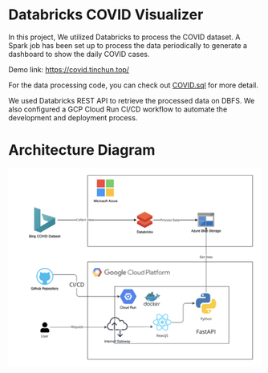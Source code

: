# Databricks COVID Visualizer
In this project, We utilized Databricks to process the COVID dataset. A Spark job has been set up to process the data periodically to generate a dashboard to show the daily COVID cases.

Demo link: https://covid.tinchun.top/

For the data processing code, you can check out [COVID.sql](./COVID.sql) for more detail.

We used Databricks REST API to retrieve the processed data on DBFS. We also configured a GCP Cloud Run CI/CD workflow to automate the development and deployment process.

# Architecture Diagram
![Untitled](./doc/diagram.png)